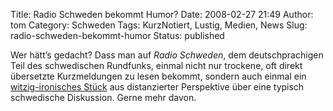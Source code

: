 Title: Radio Schweden bekommt Humor?
Date: 2008-02-27 21:49
Author: tom
Category: Schweden
Tags: KurzNotiert, Lustig, Medien, News
Slug: radio-schweden-bekommt-humor
Status: published

Wer hätt’s gedacht? Dass man auf *Radio Schweden*, dem deutschprachigen
Teil des schwedischen Rundfunks, einmal nicht nur trockene, oft direkt
übersetzte Kurzmeldungen zu lesen bekommt, sondern auch einmal ein
[witzig-ironisches
Stück](http://sr.se/cgi-bin/international/nyhetssidor/artikel.asp?nyheter=1&programid=2108&Artikel=1920460)
aus distanzierter Perspektive über eine typisch schwedische Diskussion.
Gerne mehr davon.

